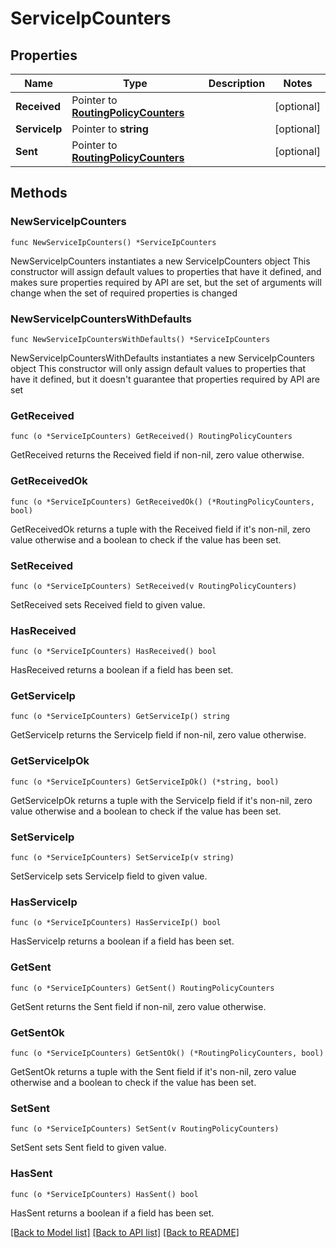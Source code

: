 # ServiceIpCounters

## Properties

Name | Type | Description | Notes
------------ | ------------- | ------------- | -------------
**Received** | Pointer to [**RoutingPolicyCounters**](RoutingPolicyCounters.md) |  | [optional] 
**ServiceIp** | Pointer to **string** |  | [optional] 
**Sent** | Pointer to [**RoutingPolicyCounters**](RoutingPolicyCounters.md) |  | [optional] 

## Methods

### NewServiceIpCounters

`func NewServiceIpCounters() *ServiceIpCounters`

NewServiceIpCounters instantiates a new ServiceIpCounters object
This constructor will assign default values to properties that have it defined,
and makes sure properties required by API are set, but the set of arguments
will change when the set of required properties is changed

### NewServiceIpCountersWithDefaults

`func NewServiceIpCountersWithDefaults() *ServiceIpCounters`

NewServiceIpCountersWithDefaults instantiates a new ServiceIpCounters object
This constructor will only assign default values to properties that have it defined,
but it doesn't guarantee that properties required by API are set

### GetReceived

`func (o *ServiceIpCounters) GetReceived() RoutingPolicyCounters`

GetReceived returns the Received field if non-nil, zero value otherwise.

### GetReceivedOk

`func (o *ServiceIpCounters) GetReceivedOk() (*RoutingPolicyCounters, bool)`

GetReceivedOk returns a tuple with the Received field if it's non-nil, zero value otherwise
and a boolean to check if the value has been set.

### SetReceived

`func (o *ServiceIpCounters) SetReceived(v RoutingPolicyCounters)`

SetReceived sets Received field to given value.

### HasReceived

`func (o *ServiceIpCounters) HasReceived() bool`

HasReceived returns a boolean if a field has been set.

### GetServiceIp

`func (o *ServiceIpCounters) GetServiceIp() string`

GetServiceIp returns the ServiceIp field if non-nil, zero value otherwise.

### GetServiceIpOk

`func (o *ServiceIpCounters) GetServiceIpOk() (*string, bool)`

GetServiceIpOk returns a tuple with the ServiceIp field if it's non-nil, zero value otherwise
and a boolean to check if the value has been set.

### SetServiceIp

`func (o *ServiceIpCounters) SetServiceIp(v string)`

SetServiceIp sets ServiceIp field to given value.

### HasServiceIp

`func (o *ServiceIpCounters) HasServiceIp() bool`

HasServiceIp returns a boolean if a field has been set.

### GetSent

`func (o *ServiceIpCounters) GetSent() RoutingPolicyCounters`

GetSent returns the Sent field if non-nil, zero value otherwise.

### GetSentOk

`func (o *ServiceIpCounters) GetSentOk() (*RoutingPolicyCounters, bool)`

GetSentOk returns a tuple with the Sent field if it's non-nil, zero value otherwise
and a boolean to check if the value has been set.

### SetSent

`func (o *ServiceIpCounters) SetSent(v RoutingPolicyCounters)`

SetSent sets Sent field to given value.

### HasSent

`func (o *ServiceIpCounters) HasSent() bool`

HasSent returns a boolean if a field has been set.


[[Back to Model list]](../README.md#documentation-for-models) [[Back to API list]](../README.md#documentation-for-api-endpoints) [[Back to README]](../README.md)


